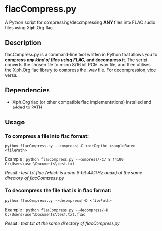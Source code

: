 # flacCompress.py

A Python script for compressing/decompressing **ANY** files into FLAC audio files using Xiph.Org flac.

## Description

flacCompress.py is a command-line tool written in Python that allows you to **compress _any kind of files using FLAC_, and decompress it**.
The script converts the chosen file to mono 8/16 bit PCM .wav file, and then utilises the Xiph.Org flac library to compress the .wav file.
For decompression, vice versa.

## Dependencies

- Xiph.Org flac (or other compatible flac implementations) installed and added to PATH

## Usage

### To compress a file into flac format:
```python flacCompress.py --compress|-C <bitDepth> <sampleRate> <filePath>```

Example : ```python flacCompress.py --compress/-C/ 8 44100 C:\Users\user\Documents\test.txt```

*Result : test.txt.flac (which is mono 8-bit 44.1kHz audio) at the same directory of flacCompress.py*


### To decompress the file that is in flac format:
```python flacCompress.py --decompress|-D <filePath>```

Example : ```python flacCompress.py --decompress/-D C:\Users\user\Documents\test.txt.flac```

*Result : test.txt at the same directory of flacCompress.py*
